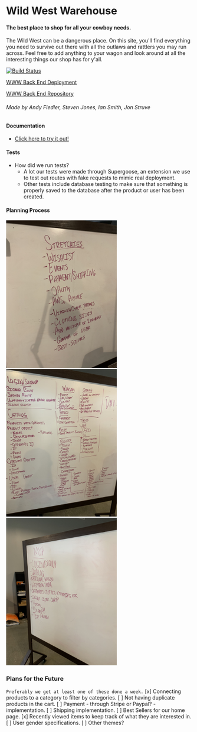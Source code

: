 # Wild West Warehouse

#### The best place to shop for all your cowboy needs.

The Wild West can be a dangerous place. On this site, you'll find everything you need to survive out there with all the outlaws and rattlers you may run across. Feel free to add anything to your wagon and look around at all the interesting things our shop has for y'all.

[![Build Status](https://travis-ci.com/WWWStore/WWW.svg?branch=master)](https://travis-ci.com/WWWStore/WWW)

[WWW Back End Deployment](https://wwwshop.herokuapp.com)

[WWW Back End Repository](https://github.com/WWWStore/WWW)

###### Made by Andy Fiedler, Steven Jones, Ian Smith, Jon Struve

#### Documentation
* [Click here to try it out!](https://wwwshop.herokuapp.com/api-docs)

#### Tests
* How did we run tests?
  * A lot our tests were made through Supergoose, an extension we use to test out routes with fake requests to mimic real deployment.
  * Other tests include database testing to make sure that something is properly saved to the database after the product or user has been created.

#### Planning Process
<img src="assets/images/whiteboard1.jpeg" width=300 height=auto>
<img src="assets/images/whiteboard2.jpeg" width=300 height=auto>
<img src="assets/images/whiteboard3.jpeg" width=300 height=auto>

### Plans for the Future

`Preferably we get at least one of these done a week.`
[x] Connecting products to a category to filter by categories.
[ ] Not having duplicate products in the cart.
[ ] Payment - through Stripe or Paypal? - implementation.
[ ] Shipping implementation.
[ ] Best Sellers for our home page.
[x] Recently viewed items to keep track of what they are interested in.
[ ] User gender specifications.
[ ] Other themes?
